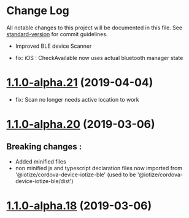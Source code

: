 # Change Log

All notable changes to this project will be documented in this file. See [standard-version](https://github.com/conventional-changelog/standard-version) for commit guidelines.

<a name="1.1.0-alpha.30"></a>
- Improved BLE device Scanner

<a name="1.1.0-alpha.23"></a>
- fix: iOS : CheckAvailable now uses actual bluetooth manager state

<a name="1.1.0-alpha.21"></a>
# [1.1.0-alpha.21](https://bitbucket.org/iotize-solutions/device-com-ble.cordova/compare/v1.1.0-alpha.20...v1.1.0-alpha.21) (2019-04-04)
- fix: Scan no longer needs active location to work

<a name="1.1.0-alpha.20"></a>
# [1.1.0-alpha.20](https://bitbucket.org/iotize-solutions/device-com-ble.cordova/compare/v1.1.0-alpha.17...v1.1.0-alpha.20) (2019-03-06)

## Breaking changes :

- Added minified files
- non minified js and typescript declaration files now imported from '@iotize/cordova-device-iotize-ble' (used to be '@iotize/cordova-device-iotize-ble/dist')



<a name="1.1.0-alpha.18"></a>
# [1.1.0-alpha.18](https://bitbucket.org/iotize-solutions/device-com-ble.cordova/compare/v1.1.0-alpha.17...v1.1.0-alpha.18) (2019-03-06)
